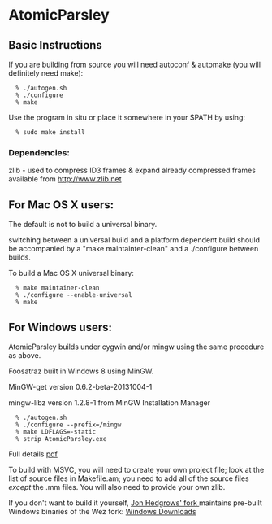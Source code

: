 # AtomicParsley

## Basic Instructions

If you are building from source you will need autoconf & automake (you will
definitely need make):

      % ./autogen.sh
      % ./configure
      % make

Use the program in situ or place it somewhere in your $PATH by using:

      % sudo make install


### Dependencies:

zlib  - used to compress ID3 frames & expand already compressed frames
        available from http://www.zlib.net

## For Mac OS X users:

The default is not to build a universal binary.

switching between a universal build and a platform dependent build should be
accompanied by a "make maintainter-clean" and a ./configure between builds.

To build a Mac OS X universal binary:

      % make maintainer-clean
      % ./configure --enable-universal
      % make


## For Windows users:
AtomicParsley builds under cygwin and/or mingw using the same procedure as above.

Foosatraz built in Windows 8 using MinGW.

MinGW-get version 0.6.2-beta-20131004-1

mingw-libz version 1.2.8-1 from MinGW Installation Manager

      % ./autogen.sh
      % ./configure --prefix=/mingw
      % make LDFLAGS=-static
      % strip AtomicParsley.exe

Full details [pdf](https://bitbucket.org/Foosatraz/wez-atomicparsley-foosatraz-fork/downloads/AtomicParsleyMinGWBuildNotebook.pdf)

To build with MSVC, you will need to create your own project file; look
at the list of source files in Makefile.am; you need to add all of the
source files *except* the .mm files.  You will also need to provide your
own zlib.

If you don't want to build it yourself, [Jon Hedgrows' fork ](https://bitbucket.org/jonhedgerows/atomicparsley/wiki/Home) maintains pre-built Windows binaries of the Wez fork:
[Windows Downloads](https://bitbucket.org/jonhedgerows/atomicparsley/downloads)

